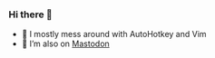 ### Hi there 👋

- 🌱 I mostly mess around with AutoHotkey and Vim
- 🤔 I’m also on <a rel="me" href="https://aus.social/@phantomdiorama">Mastodon</a>
